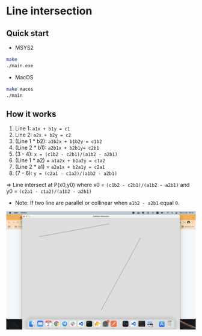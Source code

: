 # Line intersection

## Quick start

- MSYS2

```bash
make
./main.exe
```

- MacOS

```bash
make macos
./main
```

## How it works

1. Line 1: `a1x + b1y = c1`
2. Line 2: `a2x + b2y = c2`
3. (Line 1 * b2): `a1b2x + b1b2y = c1b2` 
4. (Line 2 * b1): `a2b1x + b2b1y= c2b1` 
5. (3 - 4): `x = (c1b2 - c2b1)/(a1b2 - a2b1)`
6. (Line 1 * a2) = `a1a2x + b1a2y = c1a2`
7. (Line 2 * a1) = `a2a1x + b2a1y = c2a1`
8. (7 - 6): `y = (c2a1 - c1a2)/(a1b2 - a2b1)`

=> Line intersect at P(x0,y0) where x0 = `(c1b2 - c2b1)/(a1b2 - a2b1)` and y0 = `(c2a1 - c1a2)/(a1b2 - a2b1)`

- Note: If two line are parallel or collinear when `a1b2 - a2b1` equal `0`. 

![demo](lineintersection.gif)